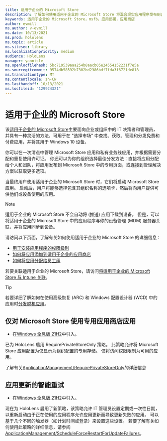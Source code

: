 ```yaml
---
title: 适用于企业的 Microsoft Store
description: 了解如何使用适用于企业的 Microsoft Store 将混合现实应用程序发布到企业。
keywords: 适用于企业的 Microsoft Store，msfb，应用部署，应用商店
author: evmill
ms.author: v-evmill
ms.date: 10/13/2021
ms.prod: hololens
ms.topic: article
ms.sitesec: library
ms.localizationpriority: medium
audience: HoloLens
manager: yannisle
ms.openlocfilehash: 5bc719539aaa254b8aacb05e24554152231f7e5a
ms.sourcegitcommit: 9574db58592b7302bd2386bdf7fda3f6721de818
ms.translationtype: MT
ms.contentlocale: zh-CN
ms.lasthandoff: 10/13/2021
ms.locfileid: "129924321"
---
```

# <a name="microsoft-store-for-business"></a>适用于企业的 Microsoft Store

该[适用于企业的 Microsoft Store](/microsoft-store/microsoft-store-for-business-overview)主要面向企业或组织中的 IT 决策者和管理员，并具有一种灵活的方法，可用于在 "选择市场" 中查找、获取、管理和分发免费和付费应用，并将其用于 Windows 10 设备。 

你可以在一次清点中管理 Microsoft Store 应用和私有业务线应用，并根据需要分配和重复使用许可证。 你还可以为你的组织选择最佳分发方法：直接将应用分配给个人和团队，将应用发布到 Microsoft Store 中的专用页面，或连接到管理解决方案以获取更多选项。

当最终用户使用适用于企业的 Microsoft Store 时，它们将启动 Microsoft Store 应用。 启动后，用户将能够选择包含其组织名称的选项卡，然后将向用户提供可供他们或设备使用的应用。

> [!Note]
> 适用于企业的 Microsoft Store 不会自动将 (推送) 应用下载到设备。 但是，可以将适用于企业的 Microsoft Store 中的应用程序与你的设备管理 (MDM) 服务器关联，并将应用同步到设备。

请访问以下页面，了解有关如何使用适用于企业的 Microsoft Store 的详细信息：

* [用于安装应用程序的权限级别](/mem/intune/configuration/device-restrictions-windows-holographic#app-store)
* [如何将应用添加到适用于企业的应用商店](/mem/intune/apps/store-apps-windows)
* [如何将应用分配给员工组](/mem/intune/apps/windows-store-for-business)

若要关联适用于企业的 Microsoft Store，请访问[将适用于企业的 Microsoft Store 与 Intune 关联](/mem/intune/apps/windows-store-for-business#associate-your-microsoft-store-for-business-account-with-intune)。

> [!Tip]
> 若要详细了解如何在使用高级恢复 (ARC) 和 Windows 配置设计器 (WCD) 中的应用时[分发脱机应用](/microsoft-store/distribute-offline-apps)。

## <a name="use-only-private-store-apps-for-microsoft-store"></a>仅对 Microsoft Store 使用专用应用商店应用

- 在[Windows 全息版 21H2](hololens-release-notes.md#windows-holographic-version-21h2)中引入。

已为 HoloLens 启用 RequirePrivateStoreOnly 策略。 此策略允许将 Microsoft Store 应用配置为仅显示为组织配置的专用存储。 仅将访问权限限制为可用的应用。

了解有关[ApplicationManagement/RequirePrivateStoreOnly](http://windows/client-management/mdm/policy-csp-applicationmanagement#applicationmanagement-requireprivatestoreonly)的详细信息

## <a name="smart-retry-for-app-updates"></a>应用更新的智能重试

- 在[Windows 全息版 21H2](hololens-release-notes.md#windows-holographic-version-21h2)中引入。

现在为 HoloLens 启用了新策略，该策略允许 IT 管理员设置定期或一次性日期，以重新启动由于正在使用的应用程序允许应用更新而导致更新失败的应用。 可以基于几个不同的触发器（如计划时间或登录）来设置这些设置。 若要了解有关如何使用此策略的详细信息，请参阅 [ApplicationManagement/ScheduleForceRestartForUpdateFailures](/windows/client-management/mdm/policy-csp-applicationmanagement#applicationmanagement-scheduleforcerestartforupdatefailures)。